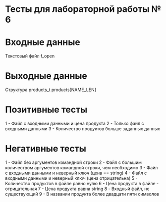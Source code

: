 # Тесты для лабораторной работы № 6

# Входные данные

Текстовый файл f_open

# Выходные данные

Структура products_t products[NAME_LEN]

# Позитивные тесты

1 - Файл с входными данными и цена продукта
2 - Только файл с входными данными
3 - Количество продуктов больше заданных данных

# Негативные тесты

1 - Файл без аргументов командной строки
2 - Файл с большим количеством аргументов командной строки, чем необходимо
3 - Файл с входными данными и неверный ключ (цена == string)
4 - Файл с входными данными и неверный ключ (цена отрицательна)
5 - Количество продуктов в файле равно нулю
6 - Цена продукта в файле - отрицательная
7 - Цена продукта равна string
8 - Входный файл, не существующий
9 - В названии продукта более двадцати пяти символов